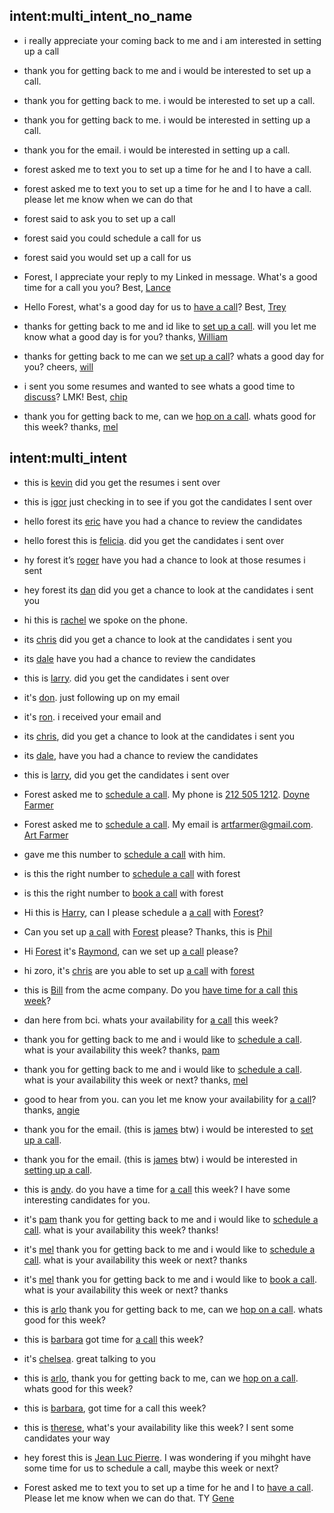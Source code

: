 

## intent:multi_intent_no_name
- i really appreciate your coming back to me and i am interested in setting up a call
- thank you for getting back to me and i would be interested to set up a call.
- thank you for getting back to me. i would be interested to set up a call.
- thank you for getting back to me. i would be interested in setting up a call.
- thank you for the email. i would be interested in setting up a call.
- forest asked me to text you to set up a time for he and I to have a call.
- forest asked me to text you to set up a time for he and I to have a call. please let me know when we can do that
- forest said to ask you to set up a call
- forest said you could schedule a call for us
- forest said you would set up a call for us

- Forest, I appreciate your reply to my Linked in message. What's a good time for a call you you? Best, [Lance](Nou)
- Hello Forest, what's a good day for us to [have a call](activity)? Best, [Trey](Nou)
- thanks for getting back to me and id like to [set up a call](activity). will you let me know what a good day is for you? thanks, [William](Nou)
- thanks for getting back to me can we [set up a call](activity)? whats a good day for you? cheers, [will](Nou)
- i sent you some resumes and wanted to see whats a good time to [discuss](activity)? LMK! Best, [chip](Nou)
- thank you for getting back to me, can we [hop on a call](activity). whats good for this week? thanks, [mel](Nou)

## intent:multi_intent
- this is [kevin](Nou) did you get the resumes i sent over
- this is [igor](Nou) just checking in to see if you got the candidates I sent over
- hello forest its [eric](Nou) have you had a chance to review the candidates
- hello forest this is [felicia](Nou). did you get the candidates i sent over
- hy forest it’s [roger](Nou) have you had a chance to look at those resumes i sent
- hey forest its [dan](Nou) did you get a chance to look at the candidates i sent you
- hi this is [rachel](Nou) we spoke on the phone.
- its [chris](Nou) did you get a chance to look at the candidates i sent you
- its [dale](Nou) have you had a chance to review the candidates
- this is [larry](Nou). did you get the candidates i sent over
- it's [don](Nou). just following up on my email
- it's [ron](Nou). i received your email and
- its [chris](Nou), did you get a chance to look at the candidates i sent you
- its [dale](Nou), have you had a chance to review the candidates
- this is [larry](Nou), did you get the candidates i sent over
- Forest asked me to [schedule a call](activity). My phone is [212 505 1212](phone). [Doyne Farmer](Nou)
- Forest asked me to [schedule a call](activity). My email is [artfarmer@gmail.com](phone). [Art Farmer](Nou)
- gave me this number to [schedule a call](activity) with him.
- is this the right number to [schedule a call](activity) with forest
- is this the right number to [book a call](activity) with forest
- Hi this is [Harry](Nou), can I please schedule a [a call](activity) with [Forest](forest)?
- Can you set up [a call](activity) with [Forest](forest) please? Thanks, this is [Phil](Nou)
- Hi [Forest](forest) it's [Raymond](Nou), can we set up [a call](activity) please?
- hi zoro, it's [chris](Nou) are you able to set up [a call](activity) with [forest](forest)

- this is [Bill](Nou) from the acme company. Do you [have time for a call](activity) [this week](when)?
- dan here from bci. whats your availability for [a call](activity) this week?
- thank you for getting back to me and i would like to [schedule a call](activity). what is your availability this week? thanks, [pam](Nou)
- thank you for getting back to me and i would like to [schedule a call](activity). what is your availability this week or next? thanks, [mel](Nou)
- good to hear from you. can you let me know your availability for [a call](activity)? thanks, [angie](Nou)
- thank you for the email. (this is [james](Nou) btw) i would be interested to [set up a call](activity).
- thank you for the email. (this is [james](Nou) btw) i would be interested in [setting up a call](activity).
- this is [andy](Nou). do you have a time for [a call](activity) this week? I have some interesting candidates for you.
- it's [pam](Nou) thank you for getting back to me and i would like to [schedule a call](activity). what is your availability this week? thanks!
- it's [mel](Nou) thank you for getting back to me and i would like to [schedule a call](activity). what is your availability this week or next? thanks
- it's [mel](Nou) thank you for getting back to me and i would like to [book a call](activity). what is your availability this week or next? thanks

- this is [arlo](Nou) thank you for getting back to me, can we [hop on a call](activity). whats good for this week?
- this is [barbara](Nou) got time for [a call](activity) this week?
- it's [chelsea](Nou). great talking to you
- this is [arlo](Nou), thank you for getting back to me, can we [hop on a call](activity). whats good for this week?
- this is [barbara](Nou), got time for a call this week?
- this is [therese](Nou), what's your availability like this week? I sent some candidates your way

- hey forest this is [Jean Luc Pierre](PERSON). I was wondering if you mihght have some time for us to schedule a call, maybe this week or next?
- Forest asked me to text you to set up a time for he and I to [have a call](activity). Please let me know when we can do that. TY [Gene](NAME)
